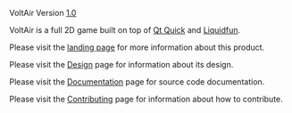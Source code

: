 VoltAir Version [1.0]

VoltAir is a full 2D game built on top of [Qt Quick] and [Liquidfun].

Please visit the [landing page] for more information about this product.

Please visit the [Design] page for information about its design.

Please visit the [Documentation] page for source code documentation.

Please visit the [Contributing] page for information about how to contribute.

  [1.0]: http://google.github.io/voltair/ReleaseNotes.html
  [Qt Quick]: http://qt-project.org/doc/qt-5/qtquick-index.html
  [Liquidfun]: http://google.github.io/liquidfun/
  [landing page]: http://google.github.io/VoltAir/
  [Design]: http://google.github.io/voltair/documentation
  [Documentation]: http://google.github.io/VoltAir/doc/main/html/
  [Contributing]: http://google.github.io/VoltAir/doc/contributing/html/
